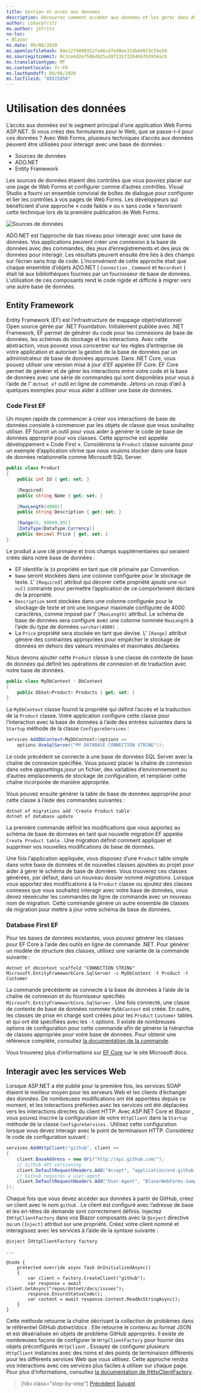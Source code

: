 ```yaml
---
title: Gestion et accès aux données
description: Découvrez comment accéder aux données et les gérer dans ASP.NET Web Forms et Blazor .
author: csharpfritz
ms.author: jefritz
no-loc:
- Blazor
ms.date: 09/08/2020
ms.openlocfilehash: 84e12f9890351fa46cd7ed0ee31db449f3c55e59
ms.sourcegitcommit: 0c3ce6d2e7586d925a30f231f32046b7b3934acb
ms.translationtype: MT
ms.contentlocale: fr-FR
ms.lasthandoff: 09/08/2020
ms.locfileid: "89515850"
---
```

# <a name="work-with-data"></a>Utilisation des données

L’accès aux données est le segment principal d’une application Web Forms ASP.NET. Si vous créez des formulaires pour le Web, que se passe-t-il pour ces données ? Avec Web Forms, plusieurs techniques d’accès aux données peuvent être utilisées pour interagir avec une base de données :

- Sources de données
- ADO.NET
- Entity Framework

Les sources de données étaient des contrôles que vous pouviez placer sur une page de Web Forms et configurer comme d’autres contrôles. Visual Studio a fourni un ensemble convivial de boîtes de dialogue pour configurer et lier les contrôles à vos pages de Web Forms. Les développeurs qui bénéficient d’une approche « code faible » ou « sans code » favorisent cette technique lors de la première publication de Web Forms.

![Sources de données](media/data/datasources.png)

ADO.NET est l’approche de bas niveau pour interagir avec une base de données. Vos applications peuvent créer une connexion à la base de données avec des commandes, des jeux d’enregistrements et des jeux de données pour interagir. Les résultats peuvent ensuite être liés à des champs sur l’écran sans trop de code. L’inconvénient de cette approche était que chaque ensemble d’objets ADO.NET ( `Connection` , `Command` et `Recordset` ) était lié aux bibliothèques fournies par un fournisseur de base de données. L’utilisation de ces composants rend le code rigide et difficile à migrer vers une autre base de données.

## <a name="entity-framework"></a>Entity Framework

Entity Framework (EF) est l’infrastructure de mappage objet/relationnel Open source gérée par .NET Foundation. Initialement publiée avec .NET Framework, EF permet de générer du code pour les connexions de base de données, les schémas de stockage et les interactions. Avec cette abstraction, vous pouvez vous concentrer sur les règles d’entreprise de votre application et autoriser la gestion de la base de données par un administrateur de base de données approuvé. Dans .NET Core, vous pouvez utiliser une version mise à jour d’EF appelée EF Core. EF Core permet de générer et de gérer les interactions entre votre code et la base de données avec une série de commandes qui sont disponibles pour vous à l’aide de l' `dotnet ef` outil en ligne de commande. Jetons un coup d’œil à quelques exemples pour vous aider à utiliser une base de données.

### <a name="ef-code-first"></a>Code First EF

Un moyen rapide de commencer à créer vos interactions de base de données consiste à commencer par les objets de classe que vous souhaitez utiliser. EF fournit un outil pour vous aider à générer le code de base de données approprié pour vos classes. Cette approche est appelée développement « Code First ». Considérons la `Product` classe suivante pour un exemple d’application vitrine que nous voulons stocker dans une base de données relationnelle comme Microsoft SQL Server.

```csharp
public class Product
{
    public int Id { get; set; }

    [Required]
    public string Name { get; set; }

    [MaxLength(4000)]
    public string Description { get; set; }

    [Range(0, 99999,99)]
    [DataType(DataType.Currency)]
    public decimal Price { get; set; }
}
```

Le produit a une clé primaire et trois champs supplémentaires qui seraient créés dans notre base de données :  

- EF identifie la `Id` propriété en tant que clé primaire par Convention.
- `Name` seront stockées dans une colonne configurée pour le stockage de texte. L' `[Required]` attribut qui décorer cette propriété ajoute une `not null` contrainte pour permettre l’application de ce comportement déclaré de la propriété.
- `Description` sont stockées dans une colonne configurée pour le stockage de texte et ont une longueur maximale configurée de 4000 caractères, comme imposé par l' `[MaxLength]` attribut. Le schéma de base de données sera configuré avec une colonne nommée `MaxLength` à l’aide du type de données `varchar(4000)` .
- La `Price` propriété sera stockée en tant que devise. L' `[Range]` attribut génère des contraintes appropriées pour empêcher le stockage de données en dehors des valeurs minimales et maximales déclarées.

Nous devons ajouter cette `Product` classe à une classe de contexte de base de données qui définit les opérations de connexion et de traduction avec notre base de données.

```csharp
public class MyDbContext : DbContext
{
    public DbSet<Product> Products { get; set; }
}
```

La `MyDbContext` classe fournit la propriété qui définit l’accès et la traduction de la `Product` classe.  Votre application configure cette classe pour l’interaction avec la base de données à l’aide des entrées suivantes dans la `Startup` méthode de la classe `ConfigureServices` :

```csharp
services.AddDbContext<MyDbContext>(options =>
    options.UseSqlServer("MY DATABASE CONNECTION STRING"));
```

Le code précédent se connecte à une base de données SQL Server avec la chaîne de connexion spécifiée. Vous pouvez placer la chaîne de connexion dans votre *appsettings.jssur* un fichier, des variables d’environnement ou d’autres emplacements de stockage de configuration, et remplacer cette chaîne incorporée de manière appropriée.

Vous pouvez ensuite générer la table de base de données appropriée pour cette classe à l’aide des commandes suivantes :

```dotnetcli
dotnet ef migrations add 'Create Product table'
dotnet ef database update
```

La première commande définit les modifications que vous apportez au schéma de base de données en tant que nouvelle migration EF appelée `Create Product table` .  Une migration définit comment appliquer et supprimer vos nouvelles modifications de base de données.

Une fois l’application appliquée, vous disposez d’une `Product` table simple dans votre base de données et de nouvelles classes ajoutées au projet pour aider à gérer le schéma de base de données.  Vous trouverez ces classes générées, par défaut, dans un nouveau dossier nommé *migrations*.  Lorsque vous apportez des modifications à la `Product` classe ou ajoutez des classes connexes que vous souhaitez interagir avec votre base de données, vous devez réexécuter les commandes de ligne de commande avec un nouveau nom de migration.  Cette commande génère un autre ensemble de classes de migration pour mettre à jour votre schéma de base de données.

### <a name="ef-database-first"></a>Database First EF

Pour les bases de données existantes, vous pouvez générer les classes pour EF Core à l’aide des outils en ligne de commande .NET. Pour générer un modèle de structure des classes, utilisez une variante de la commande suivante :

```dotnetcli
dotnet ef dbcontext scaffold "CONNECTION STRING" Microsoft.EntityFrameworkCore.SqlServer -c MyDbContext -t Product -t Customer
```

La commande précédente se connecte à la base de données à l’aide de la chaîne de connexion et du fournisseur spécifiés `Microsoft.EntityFrameworkCore.SqlServer` . Une fois connecté, une classe de contexte de base de données nommée `MyDbContext` est créée. En outre, les classes de prise en charge sont créées pour les `Product` `Customer` tables et qui ont été spécifiées avec les `-t` options. Il existe de nombreuses options de configuration pour cette commande afin de générer la hiérarchie de classes appropriée pour votre base de données. Pour obtenir une référence complète, consultez [la documentation de la commande](/ef/core/miscellaneous/cli/dotnet#dotnet-ef-dbcontext-scaffold).

Vous trouverez plus d’informations sur [EF Core](/ef/core/) sur le site Microsoft docs.

## <a name="interact-with-web-services"></a>Interagir avec les services Web

Lorsque ASP.NET a été publié pour la première fois, les services SOAP étaient le meilleur moyen pour les serveurs Web et les clients d’échanger des données. De nombreuses modifications ont été apportées depuis ce moment, et les interactions préférées avec les services ont été déplacées vers les interactions directes du client HTTP. Avec ASP.NET Core et Blazor , vous pouvez inscrire la configuration de votre `HttpClient` dans la `Startup` méthode de la classe `ConfigureServices` . Utilisez cette configuration lorsque vous devez interagir avec le point de terminaison HTTP. Considérez le code de configuration suivant :

```csharp
services.AddHttpClient("github", client =>
{
    client.BaseAddress = new Uri("http://api.github.com/");
    // Github API versioning
    client.DefaultRequestHeaders.Add("Accept", "application/vnd.github.v3+json");
    // Github requires a user-agent
    client.DefaultRequestHeaders.Add("User-Agent", "BlazorWebForms-Sample");
});
```

Chaque fois que vous devez accéder aux données à partir de GitHub, créez un client avec le nom `github` . Le client est configuré avec l’adresse de base et les en-têtes de demande sont correctement définis. Injectez `IHttpClientFactory` dans vos Blazor composants avec la `@inject` directive ou un `[Inject]` attribut sur une propriété. Créez votre client nommé et interagissez avec les services à l’aide de la syntaxe suivante :

```razor
@inject IHttpClientFactory factory

...

@code {
    protected override async Task OnInitializedAsync()
    {
        var client = factory.CreateClient("github");
        var response = await client.GetAsync("repos/dotnet/docs/issues");
        response.EnsureStatusCode();
        var content = await response.Content.ReadAsStringAsync();
    }
}
```

Cette méthode retourne la chaîne décrivant la collection de problèmes dans le référentiel GitHub *dotnet/docs* . Elle retourne le contenu au format JSON et est désérialisée en objets de problème GitHub appropriés. Il existe de nombreuses façons de configurer le `HttpClientFactory` pour fournir des objets préconfigurés `HttpClient` . Essayez de configurer plusieurs `HttpClient` instances avec des noms et des points de terminaison différents pour les différents services Web que vous utilisez. Cette approche rendra vos interactions avec ces services plus faciles à utiliser sur chaque page. Pour plus d’informations, consultez [la documentation de IHttpClientFactory](/aspnet/core/fundamentals/http-requests).

>[!div class="step-by-step"]
>[Précédent](forms-validation.md) 
> [Suivant](middleware.md)
